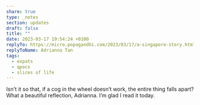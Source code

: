 ```yaml
---
share: true
type: _notes
section: updates
draft: false
title: ""
date: 2023-03-17 19:54:24 +0100
replyTo: https://micro.popagandhi.com/2023/03/17/a-singapore-story.html
replyToName: Adrianna Tan
tags:
  - expats
  - qpocs
  - slices of life
---
```



Isn't it so that, if a cog in the wheel doesn’t work, the entire thing falls apart? What a beautiful reflection, Adrianna. I’m glad I read it today.